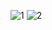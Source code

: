 ![1](https://github.com/user-attachments/assets/63653c12-afb0-480f-b033-b8a51265b412)
![2](https://github.com/user-attachments/assets/72f15a95-359c-4cb1-8c56-0aa4905bed97)
